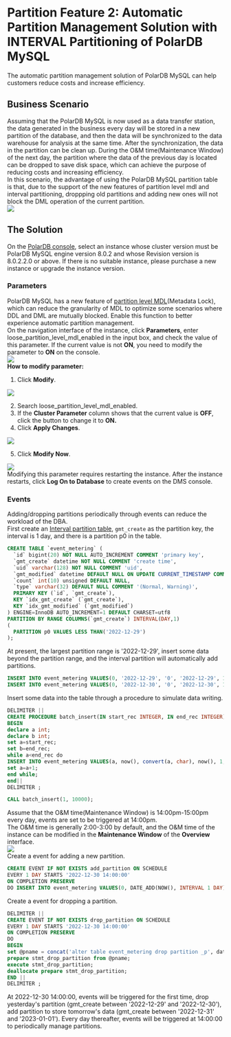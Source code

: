 <a name="Q6Yf8"></a>
# Partition Feature 2: Automatic Partition Management Solution with INTERVAL Partitioning of PolarDB MySQL
The automatic partition management solution of PolarDB MySQL can help customers reduce costs and increase efficiency.
<a name="O2ulw"></a>
## Business Scenario
Assuming that the PolarDB MySQL is now used as a data transfer station, the data generated in the business every day will be stored in a new partition of the database, and then the data will be synchronized to the data warehouse for analysis at the same time. After the synchronization, the data in the partition can be clean up. During the O&M time(Maintenance Window) of the next day, the partition where the data of the previous day is located can be dropped to save disk space, which can achieve the purpose of reducing costs and increasing efficiency.<br />In this scenario, the advantage of using the PolarDB MySQL partition table is that, due to the support of the new features of partition level mdl and interval partitioning, droppping old partitions and adding new ones will not block the DML operation of the current partition.<br />![](https://ata2-img.oss-cn-zhangjiakou.aliyuncs.com/neweditor/116107c9-e3e7-420b-ba06-9ff0778ba1d8.png#crop=0&crop=0&crop=1&crop=1&id=T7gfG&originHeight=773&originWidth=1500&originalType=binary&ratio=1&rotation=0&showTitle=false&status=done&style=none&title=)
<a name="BfKoy"></a>
## The Solution
On the [PolarDB console](https://polardb.console.aliyun.com/), select an instance whose cluster version must be PolarDB MySQL engine version 8.0.2 and whose Revision version is 8.0.2.2.0 or above. If there is no suitable instance, please purchase a new instance or upgrade the instance version.
<a name="bm6RF"></a>
### Parameters
PolarDB MySQL has a new feature of [partition level MDL](https://www.alibabacloud.com/help/en/polardb-for-mysql/latest/online-partition-maintenance)(Metadata Lock), which can reduce the granularity of MDL to optimize some scenarios where DDL and DML are mutually blocked. Enable this function to better experience automatic partition management.<br />On the navigation interface of the instance, click **Parameters**, enter loose_partition_level_mdl_enabled in the input box, and check the value of this parameter. If the current value is not **ON**, you need to modify the parameter to **ON** on the console.<br />![](https://ata2-img.oss-cn-zhangjiakou.aliyuncs.com/neweditor/5758fa1f-e771-4d66-a206-59ed40b61903.png#crop=0&crop=0&crop=1&crop=1&id=Cr6ic&originHeight=796&originWidth=3576&originalType=binary&ratio=1&rotation=0&showTitle=false&status=done&style=none&title=)<br />**How to modify parameter:**

1. Click **Modify**.

![](https://ata2-img.oss-cn-zhangjiakou.aliyuncs.com/neweditor/e1e26e92-a609-453d-9937-ce4dda63aafc.png#crop=0&crop=0&crop=1&crop=1&id=xzDYm&originHeight=798&originWidth=3578&originalType=binary&ratio=1&rotation=0&showTitle=false&status=done&style=none&title=)

2. Search loose_partition_level_mdl_enabled.
3. If the **Cluster Parameter** column shows that the current value is **OFF**, click the button to change it to **ON.**
4. Click **Apply Changes**.

![](https://ata2-img.oss-cn-zhangjiakou.aliyuncs.com/neweditor/0c2e62ea-6114-4272-b9f8-f91c76524a2d.png#crop=0&crop=0&crop=1&crop=1&id=RYB2c&originHeight=788&originWidth=3578&originalType=binary&ratio=1&rotation=0&showTitle=false&status=done&style=none&title=)

5.  Click **Modify Now**.

![](https://ata2-img.oss-cn-zhangjiakou.aliyuncs.com/neweditor/0560fa7f-229a-4fb8-b635-b16ca32d5931.png#crop=0&crop=0&crop=1&crop=1&id=paUqb&originHeight=1292&originWidth=3562&originalType=binary&ratio=1&rotation=0&showTitle=false&status=done&style=none&title=)<br />Modifying this parameter requires restarting the instance. After the instance restarts, click **Log On to Database** to create events on the DMS console.
<a name="hfpEM"></a>
### Events
Adding/dropping partitions periodically through events can reduce the workload of the DBA.<br />First create an [Interval partition table](https://www.alibabacloud.com/help/en/polardb-for-mysql/latest/overview-internal-range), `gmt_create` as the partition key, the interval is 1 day, and there is a partition p0 in the table.
```sql
CREATE TABLE `event_metering` (
  `id` bigint(20) NOT NULL AUTO_INCREMENT COMMENT 'primary key',
  `gmt_create` datetime NOT NULL COMMENT 'create time',
  `uid` varchar(128) NOT NULL COMMENT 'uid',
  `gmt_modified` datetime DEFAULT NULL ON UPDATE CURRENT_TIMESTAMP COMMENT 'modified time',
  `count` int(10) unsigned DEFAULT NULL,
  `type` varchar(32) DEFAULT NULL COMMENT '(Normal, Warning)',
  PRIMARY KEY (`id`, `gmt_create`),
  KEY `idx_gmt_create` (`gmt_create`),
  KEY `idx_gmt_modified` (`gmt_modified`)
) ENGINE=InnoDB AUTO_INCREMENT=1 DEFAULT CHARSET=utf8
PARTITION BY RANGE COLUMNS(`gmt_create`) INTERVAL(DAY,1)
(
  PARTITION p0 VALUES LESS THAN('2022-12-29')
);
```
At present, the largest partition range is '2022-12-29', insert some data beyond the partition range, and the interval partition will automatically add partitions.
```sql
INSERT INTO event_metering VALUES(0, '2022-12-29', '0', '2022-12-29', 1, 'Normal');
INSERT INTO event_metering VALUES(0, '2022-12-30', '0', '2022-12-30', 1, 'Normal');
```
Insert some data into the table through a procedure to simulate data writing.
```sql
DELIMITER ||
CREATE PROCEDURE batch_insert(IN start_rec INTEGER, IN end_rec INTEGER)
BEGIN
declare a int;
declare b int;
set a=start_rec;
set b=end_rec;
while a<end_rec do
INSERT INTO event_metering VALUES(a, now(), convert(a, char), now(), 1, 'Normal');
set a=a+1;
end while;
end||
DELIMITER ;

CALL batch_insert(1, 10000);
```
Assume that the O&M time(Maintenance Window) is 14:00pm-15:00pm every day, events are set to be triggered at 14:00pm.<br />The O&M time is generally 2:00-3:00 by default, and the O&M time of the instance can be modified in the **Maintenance Window** of the **Overview** interface.<br />![](https://ata2-img.oss-cn-zhangjiakou.aliyuncs.com/neweditor/ef6a1732-409f-4c5f-b9e3-0485b6cfdc40.png#crop=0&crop=0&crop=1&crop=1&id=Hk01U&originHeight=328&originWidth=1500&originalType=binary&ratio=1&rotation=0&showTitle=false&status=done&style=none&title=)<br />Create a event for adding a new partition.
```sql
CREATE EVENT IF NOT EXISTS add_partition ON SCHEDULE
EVERY 1 DAY STARTS '2022-12-30 14:00:00'
ON COMPLETION PRESERVE
DO INSERT INTO event_metering VALUES(0, DATE_ADD(NOW(), INTERVAL 1 DAY), 0, DATE_ADD(NOW(), INTERVAL 1 DAY), 1, 'Normal');
```
Create a event for dropping a partition.
```sql
DELIMITER ||
CREATE EVENT IF NOT EXISTS drop_partition ON SCHEDULE
EVERY 1 DAY STARTS '2022-12-30 14:00:00'
ON COMPLETION PRESERVE
DO
BEGIN
set @pname = concat('alter table event_metering drop partition _p', date_format(curdate(), '%Y%m%d000000'));
prepare stmt_drop_partition from @pname;
execute stmt_drop_partition;
deallocate prepare stmt_drop_partition;
END ||
DELIMITER ;
```
At 2022-12-30 14:00:00, events will be triggered for the first time, drop yesterday's partition (gmt_create between '2022-12-29' and '2022-12-30'), add partition to store tomorrow's data (gmt_create between '2022-12-31' and '2023-01-01'). Every day thereafter, events will be triggered at 14:00:00 to periodically manage partitions.
